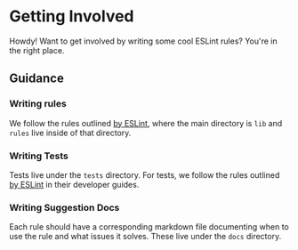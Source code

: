 # Getting Involved

Howdy! Want to get involved by writing some cool ESLint rules? You're in the right place.

## Guidance

### Writing rules

We follow the rules outlined [by ESLint](https://eslint.org/docs/developer-guide/working-with-rules), where the main directory is `lib` and `rules` live inside of that directory.

### Writing Tests

Tests live under the `tests` directory. For tests, we follow the rules outlined [by ESLint](https://eslint.org/docs/developer-guide/working-with-rules#rule-unit-tests-1) in their developer guides.

### Writing Suggestion Docs

Each rule should have a corresponding markdown file documenting when to use the rule and what issues it solves. These live under the `docs` directory.
